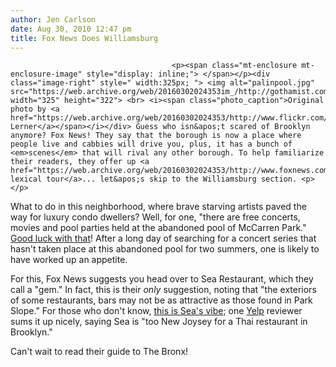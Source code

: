 ```yaml
---
author: Jen Carlson
date: Aug 30, 2010 12:47 pm
title: Fox News Does Williamsburg
---
```


	
										<p><span class="mt-enclosure mt-enclosure-image" style="display: inline;"> </span></p><div class="image-right" style=" width:325px; "> <img alt="palinpool.jpg" src="https://web.archive.org/web/20160302024353im_/http://gothamist.com/attachments/arts_jen/palinpool.jpg" width="325" height="322"> <br> <i><span class="photo_caption">Original photo by <a href="https://web.archive.org/web/20160302024353/http://www.flickr.com/photos/damski/4467304577/">Adam Lerner</a></span></i></div> Guess who isn&apos;t scared of Brooklyn anymore? Fox News! They say that the borough is now a place where people live and cabbies will drive you, plus, it has a bunch of <em>scenes</em> that will rival any other borough. To help familiarize their readers, they offer up <a href="https://web.archive.org/web/20160302024353/http://www.foxnews.com/leisure/2010/08/27/brooklyn/">this lexical tour</a>... let&apos;s skip to the Williamsburg section. <p></p>

<p>What to do in this neighborhood, where brave starving artists paved the way for luxury condo dwellers? Well, for one, &quot;there are free concerts, movies and pool parties held at the abandoned pool of McCarren Park.&quot; <a href="https://web.archive.org/web/20160302024353/http://gothamist.com/2008/08/01/mccarren_4.php">Good luck with that</a>! After a long day of searching for a concert series that hasn&apos;t taken place at this abandoned pool for two summers, one is likely to have worked up an appetite. </p>

<p>For this, Fox News suggests you head over to Sea Restaurant, which they call a &quot;gem.&quot; In fact, this is their <em>only</em> suggestion, noting that &quot;the exteriors of some restaurants, bars may not be as attractive as those found in Park Slope.&quot; For those who don&apos;t know, <a href="https://web.archive.org/web/20160302024353/http://www.youtube.com/watch?v=g3y3mUDYGz4">this is Sea&apos;s vibe</a>; one <a href="https://web.archive.org/web/20160302024353/http://www.yelp.com/biz/sea-thai-restaurant-and-bistro-brooklyn">Yelp</a> reviewer sums it up nicely, saying Sea is &quot;too New Joysey for a Thai restaurant in Brooklyn.&quot;</p>

<p>Can&apos;t wait to read their guide to The Bronx!</p>					
										
									
				